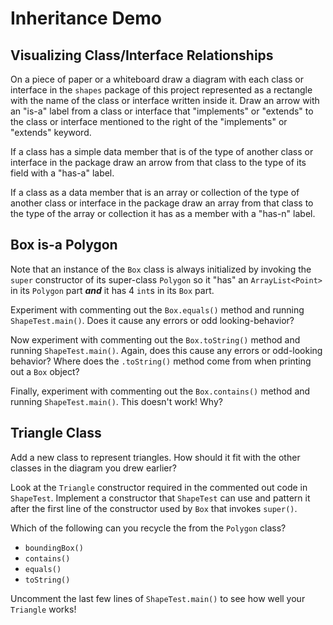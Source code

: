 # Inheritance Demo

## Visualizing Class/Interface Relationships
On a piece of paper or a whiteboard
draw a diagram with each class or interface
in the `shapes` package of this project represented as a rectangle
with the name of the class or interface written inside
it. Draw an arrow with an "is-a" label from
a class or interface that "implements" or "extends" to the class or
interface mentioned to the right of the "implements" or "extends" keyword.

If a class has a simple data member that is of the
type of another
class or interface in the package draw an arrow from that
class to the type of its field with a "has-a" label.

If a class as a data member that is an array or collection
of the type of another class or interface in the package
draw an array from that class to the type of the
array or collection it has as a member with a "has-n" label.

## Box is-a Polygon

Note that an instance of the `Box` class
is always initialized by invoking the `super`
constructor of its super-class `Polygon`
so it "has" an `ArrayList<Point>` in its `Polygon`
part ***and*** it has 4 `int`s in its `Box` part.

Experiment with commenting out the `Box.equals()`
method and running `ShapeTest.main()`.
Does it cause any errors or odd looking-behavior?

Now experiment with commenting out the `Box.toString()`
method and running `ShapeTest.main()`.
Again, does this cause any errors or odd-looking behavior?
Where does the `.toString()` method come from when printing
out a `Box` object?

Finally, experiment with commenting out the `Box.contains()`
method and running `ShapeTest.main()`. This doesn't
work! Why?

## Triangle Class

Add a new class to represent triangles. How
should it fit with the other classes in the
diagram you drew earlier?

Look at the `Triangle` constructor required in the
commented out code in `ShapeTest`. Implement
a constructor that `ShapeTest` can use and
pattern it after the first line of the constructor used by `Box`
that invokes `super()`.

Which of the following can you recycle the
from the `Polygon` class?

* `boundingBox()`
* `contains()`
* `equals()`
* `toString()`

Uncomment the last few lines of `ShapeTest.main()` to
see how well your `Triangle` works!